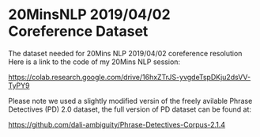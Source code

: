 # 20MinsNLP 2019/04/02 Coreference Dataset
The dataset needed for 20Mins NLP 2019/04/02 coreference resolution
Here is a link to the code of my 20Mins NLP session:

https://colab.research.google.com/drive/16hxZTrJS-yvgdeTspDKju2dsVV-TyPY9

Please note we used a slightly modified versin of the freely avilable Phrase Detectives (PD) 2.0 dataset, the full version of PD dataset can be found at:

https://github.com/dali-ambiguity/Phrase-Detectives-Corpus-2.1.4


